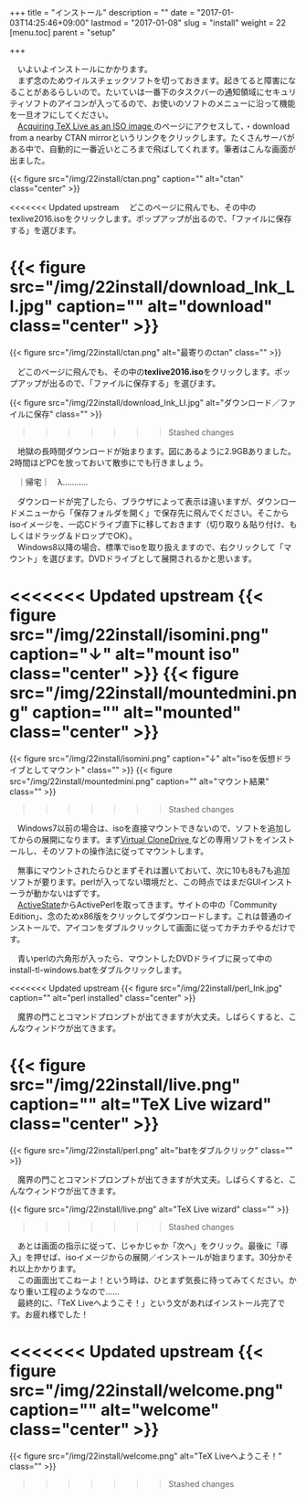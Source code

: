 +++
title = "インストール"
description = ""
date = "2017-01-03T14:25:46+09:00"
lastmod = "2017-01-08"
slug = "install"
weight = 22
[menu.toc]
    parent = "setup"

+++

&#x3000;いよいよインストールにかかります。  
　まず念のためウイルスチェックソフトを切っておきます。起きてると障害になることがあるらしいので。たいていは一番下のタスクバーの通知領域にセキュリティソフトのアイコンが入ってるので、お使いのソフトのメニューに沿って機能を一旦オフにしてください。  
　[Acquiring TeX Live as an ISO image ](http://www.tug.org/texlive/acquire-iso.html)のページにアクセスして、・download from a nearby CTAN mirrorというリンクをクリックします。たくさんサーバがある中で、自動的に一番近いところまで飛ばしてくれます。筆者はこんな画面が出ました。

{{< figure src="/img/22install/ctan.png" caption="" alt="ctan" class="center" >}}

<<<<<<< Updated upstream
　どこのページに飛んでも、その中のtexlive2016.isoをクリックします。ポップアップが出るので、「ファイルに保存する」を選びます。

{{< figure src="/img/22install/download_Ink_LI.jpg" caption="" alt="download" class="center" >}}
=======
{{< figure src="/img/22install/ctan.png" alt="最寄りのctan" class="" >}}

　どこのページに飛んでも、その中の**texlive2016.iso**をクリックします。ポップアップが出るので、「ファイルに保存する」を選びます。

{{< figure src="/img/22install/download_Ink_LI.jpg" alt="ダウンロード／ファイルに保存" class="" >}}
>>>>>>> Stashed changes

　地獄の長時間ダウンロードが始まります。図にあるように2.9GBありました。2時間ほどPCを放っておいて散歩にでも行きましょう。

　｜帰宅｜　λ...........

　ダウンロードが完了したら、ブラウザによって表示は違いますが、ダウンロードメニューから「保存フォルダを開く」で保存先に飛んでください。そこからisoイメージを、一応Cドライブ直下に移しておきます（切り取り＆貼り付け、もしくはドラッグ＆ドロップでOK）。  
　Windows8以降の場合、標準でisoを取り扱えますので、右クリックして「マウント」を選びます。DVDドライブとして展開されるかと思います。

<<<<<<< Updated upstream
{{< figure src="/img/22install/isomini.png" caption="↓" alt="mount iso" class="center" >}}
{{< figure src="/img/22install/mountedmini.png" caption="" alt="mounted" class="center" >}}
=======
{{< figure src="/img/22install/isomini.png" caption="↓" alt="isoを仮想ドライブとしてマウント" class="" >}}
{{< figure src="/img/22install/mountedmini.png" caption="" alt="マウント結果" class="" >}}
>>>>>>> Stashed changes

　Windows7以前の場合は、isoを直接マウントできないので、ソフトを追加してからの展開になります。まず[Virtual CloneDrive ](http://forest.watch.impress.co.jp/library/software/vclonedrive/)などの専用ソフトをインストールし、そのソフトの操作法に従ってマウントします。

　無事にマウントされたらひとまずそれは置いておいて、次に10も8も7も追加ソフトが要ります。perlが入ってない環境だと、この時点ではまだGUIインストーラが動かないはずです。  
　[ActiveState](http://www.activestate.com/activeperl)からActivePerlを取ってきます。サイトの中の「Community Edition」、念のためx86版をクリックしてダウンロードします。これは普通のインストールで、アイコンをダブルクリックして画面に従ってカチカチやるだけです。

　青いperlの六角形が入ったら、マウントしたDVDドライブに戻って中のinstall-tl-windows.batをダブルクリックします。

<<<<<<< Updated upstream
{{< figure src="/img/22install/perl_Ink.jpg" caption="" alt="perl installed" class="center" >}}

　魔界の門ことコマンドプロンプトが出てきますが大丈夫。しばらくすると、こんなウィンドウが出てきます。

{{< figure src="/img/22install/live.png" caption="" alt="TeX Live wizard" class="center" >}}
=======
{{< figure src="/img/22install/perl.png" alt="batをダブルクリック" class="" >}}

　魔界の門ことコマンドプロンプトが出てきますが大丈夫。しばらくすると、こんなウィンドウが出てきます。

{{< figure src="/img/22install/live.png" alt="TeX Live wizard" class="" >}}
>>>>>>> Stashed changes

　あとは画面の指示に従って、じゃかじゃか「次へ」をクリック。最後に「導入」を押せば、isoイメージからの展開／インストールが始まります。30分かそれ以上かかります。  
　この画面出てこねーよ！という時は、ひとまず気長に待ってみてください。かなり重い工程のようなので……  
　最終的に、「TeX Liveへようこそ！」という文があればインストール完了です。お疲れ様でした！

<<<<<<< Updated upstream
{{< figure src="/img/22install/welcome.png" caption="" alt="welcome" class="center" >}}
=======
{{< figure src="/img/22install/welcome.png" alt="TeX Liveへようこそ！" class="" >}}
>>>>>>> Stashed changes

